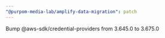 ```yaml
---
"@purpom-media-lab/amplify-data-migration": patch
---
```


Bump @aws-sdk/credential-providers from 3.645.0 to 3.675.0
